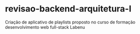 # revisao-backend-arquitetura-I

Criação de aplicativo de playlists proposto no curso de formação desenvolvimento web full-stack Labenu

